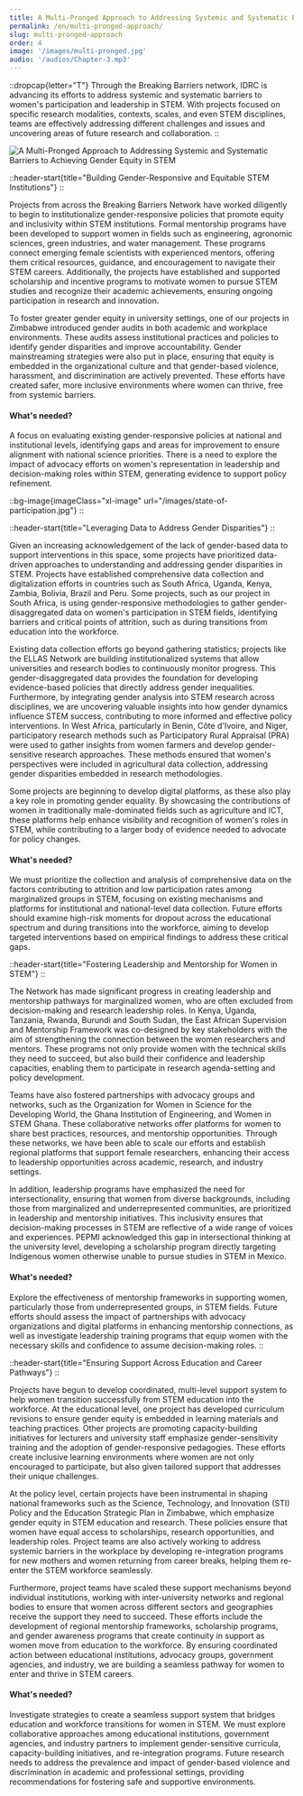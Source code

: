 ```yaml
---
title: A Multi-Pronged Approach to Addressing Systemic and Systematic Barriers to Achieving Gender Equity in STEM
permalink: /en/multi-pronged-approach/
slug: multi-pronged-approach
order: 4
image: '/images/multi-pronged.jpg'
audio: '/audios/Chapter-3.mp3'
---
```


::dropcap{letter="T"}
Through the Breaking Barriers network, IDRC is advancing its efforts to address systemic and systematic barriers to women's participation and leadership in STEM. With projects focused on specific research modalities, contexts, scales, and even STEM disciplines, teams are effectively addressing different challenges and issues and uncovering areas of future research and collaboration. 
::

![A Multi-Pronged Approach to Addressing Systemic and Systematic Barriers to Achieving Gender Equity in STEM](/images/approach-en.webp)

::header-start{title="Building Gender-Responsive and Equitable STEM Institutions"}
::

Projects from across the Breaking Barriers Network have worked diligently to begin to institutionalize gender-responsive policies that promote equity and inclusivity within STEM institutions. Formal mentorship programs have been developed to support women in fields such as engineering, agronomic sciences, green industries, and water management. These programs connect emerging female scientists with experienced mentors, offering them critical resources, guidance, and encouragement to navigate their STEM careers. Additionally, the projects have established and supported scholarship and incentive programs to motivate women to pursue STEM studies and recognize their academic achievements, ensuring ongoing participation in research and innovation. 

To foster greater gender equity in university settings, one of our projects in Zimbabwe introduced gender audits in both academic and workplace environments. These audits assess institutional practices and policies to identify gender disparities and improve accountability. Gender mainstreaming strategies were also put in place, ensuring that equity is embedded in the organizational culture and that gender-based violence, harassment, and discrimination are actively prevented. These efforts have created safer, more inclusive environments where women can thrive, free from systemic barriers.

#### What's needed?
A focus on evaluating existing gender-responsive policies at national and institutional levels, identifying gaps and areas for improvement to ensure alignment with national science priorities. There is a need to explore the impact of advocacy efforts on women's representation in leadership and decision-making roles within STEM, generating evidence to support policy refinement.

::bg-image{imageClass="xl-image" url="/images/state-of-participation.jpg"}
::

::header-start{title="Leveraging Data to Address Gender Disparities"}
::

Given an increasing acknowledgement of the lack of gender-based data to support interventions in this space, some projects have prioritized data-driven approaches to understanding and addressing gender disparities in STEM. Projects have established comprehensive data collection and digitalization efforts in countries such as South Africa, Uganda, Kenya, Zambia, Bolivia, Brazil and Peru. Some projects, such as our project in South Africa, is using gender-responsive methodologies to gather gender-disaggregated data on women's participation in STEM fields, identifying barriers and critical points of attrition, such as during transitions from education into the workforce.

Existing data collection efforts go beyond gathering statistics; projects like the ELLAS Network are building institutionalized systems that allow universities and research bodies to continuously monitor progress. This gender-disaggregated data provides the foundation for developing evidence-based policies that directly address gender inequalities. Furthermore, by integrating gender analysis into STEM research across disciplines, we are uncovering valuable insights into how gender dynamics influence STEM success, contributing to more informed and effective policy interventions. In West Africa, particularly in Benin, Côte d'Ivoire, and Niger, participatory research methods such as Participatory Rural Appraisal (PRA) were used to gather insights from women farmers and develop gender-sensitive research approaches. These methods ensured that women's perspectives were included in agricultural data collection, addressing gender disparities embedded in research methodologies.

Some projects are beginning to develop digital platforms, as these also play a key role in promoting gender equality. By showcasing the contributions of women in traditionally male-dominated fields such as agriculture and ICT, these platforms help enhance visibility and recognition of women's roles in STEM, while contributing to a larger body of evidence needed to advocate for policy changes.

#### What's needed?
We must prioritize the collection and analysis of comprehensive data on the factors contributing to attrition and low participation rates among marginalized groups in STEM, focusing on existing mechanisms and platforms for institutional and national-level data collection. Future efforts should examine high-risk moments for dropout across the educational spectrum and during transitions into the workforce, aiming to develop targeted interventions based on empirical findings to address these critical gaps.

::header-start{title="Fostering Leadership and Mentorship for Women in STEM"}
::

The Network has made significant progress in creating leadership and mentorship pathways for marginalized women, who are often excluded from decision-making and research leadership roles. In Kenya, Uganda, Tanzania, Rwanda, Burundi and South Sudan, the East African Supervision and Mentorship Framework was co-designed by key stakeholders with the aim of strengthening the connection between the women researchers and mentors. These programs not only provide women with the technical skills they need to succeed, but also build their confidence and leadership capacities, enabling them to participate in research agenda-setting and policy development.

Teams have also fostered partnerships with advocacy groups and networks, such as the Organization for Women in Science for the Developing World, the Ghana Institution of Engineering, and Women in STEM Ghana. These collaborative networks offer platforms for women to share best practices, resources, and mentorship opportunities. Through these networks, we have been able to scale our efforts and establish regional platforms that support female researchers, enhancing their access to leadership opportunities across academic, research, and industry settings.

In addition, leadership programs have emphasized the need for intersectionality, ensuring that women from diverse backgrounds, including those from marginalized and underrepresented communities, are prioritized in leadership and mentorship initiatives. This inclusivity ensures that decision-making processes in STEM are reflective of a wide range of voices and experiences. PEPMI acknowledged this gap in intersectional thinking at the university level, developing a scholarship program directly targeting Indigenous women otherwise unable to pursue studies in STEM in Mexico. 

#### What's needed?
Explore the effectiveness of mentorship frameworks in supporting women, particularly those from underrepresented groups, in STEM fields. Future efforts should assess the impact of partnerships with advocacy organizations and digital platforms in enhancing mentorship connections, as well as investigate leadership training programs that equip women with the necessary skills and confidence to assume decision-making roles.
::

::header-start{title="Ensuring Support Across Education and Career Pathways"}
::

Projects have begun to develop coordinated, multi-level support system to help women transition successfully from STEM education into the workforce. At the educational level, one project has developed curriculum revisions to ensure gender equity is embedded in learning materials and teaching practices. Other projects are promoting capacity-building initiatives for lecturers and university staff emphasize gender-sensitivity training and the adoption of gender-responsive pedagogies. These efforts create inclusive learning environments where women are not only encouraged to participate, but also given tailored support that addresses their unique challenges.

At the policy level, certain projects have been instrumental in shaping national frameworks such as the Science, Technology, and Innovation (STI) Policy and the Education Strategic Plan in Zimbabwe, which emphasize gender equity in STEM education and research. These policies ensure that women have equal access to scholarships, research opportunities, and leadership roles. Project teams are also actively working to address systemic barriers in the workplace by developing re-integration programs for new mothers and women returning from career breaks, helping them re-enter the STEM workforce seamlessly.

Furthermore, project teams have scaled these support mechanisms beyond individual institutions, working with inter-university networks and regional bodies to ensure that women across different sectors and geographies receive the support they need to succeed. These efforts include the development of regional mentorship frameworks, scholarship programs, and gender awareness programs that create continuity in support as women move from education to the workforce. By ensuring coordinated action between educational institutions, advocacy groups, government agencies, and industry, we are building a seamless pathway for women to enter and thrive in STEM careers. 

#### What's needed?
Investigate strategies to create a seamless support system that bridges education and workforce transitions for women in STEM. We must explore collaborative approaches among educational institutions, government agencies, and industry partners to implement gender-sensitive curricula, capacity-building initiatives, and re-integration programs. Future research needs to address the prevalence and impact of gender-based violence and discrimination in academic and professional settings, providing recommendations for fostering safe and supportive environments. 

